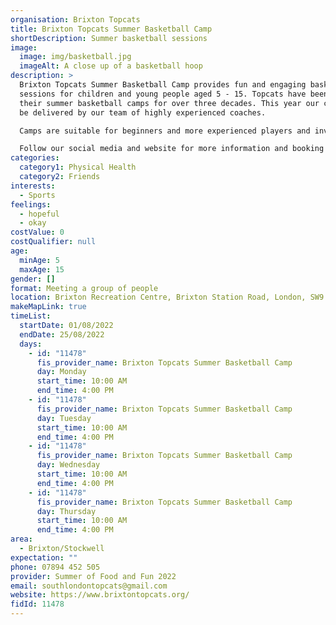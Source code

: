 ```yaml
---
organisation: Brixton Topcats
title: Brixton Topcats Summer Basketball Camp
shortDescription: Summer basketball sessions
image:
  image: img/basketball.jpg
  imageAlt: A close up of a basketball hoop
description: >
  Brixton Topcats Summer Basketball Camp provides fun and engaging basketball
  sessions for children and young people aged 5 - 15. Topcats have been running
  their summer basketball camps for over three decades. This year our camps will
  be delivered by our team of highly experienced coaches. 

  Camps are suitable for beginners and more experienced players and involve a variety of game-based activities that help children and young people have fun, be active and develop a range of skills. 

  Follow our social media and website for more information and booking details. @brixton.topcats and brixtontopcats.org
categories:
  category1: Physical Health
  category2: Friends
interests:
  - Sports
feelings:
  - hopeful
  - okay
costValue: 0
costQualifier: null
age:
  minAge: 5
  maxAge: 15
gender: []
format: Meeting a group of people
location: Brixton Recreation Centre, Brixton Station Road, London, SW9 8QQ
makeMapLink: true
timeList:
  startDate: 01/08/2022
  endDate: 25/08/2022
  days:
    - id: "11478"
      fis_provider_name: Brixton Topcats Summer Basketball Camp
      day: Monday
      start_time: 10:00 AM
      end_time: 4:00 PM
    - id: "11478"
      fis_provider_name: Brixton Topcats Summer Basketball Camp
      day: Tuesday
      start_time: 10:00 AM
      end_time: 4:00 PM
    - id: "11478"
      fis_provider_name: Brixton Topcats Summer Basketball Camp
      day: Wednesday
      start_time: 10:00 AM
      end_time: 4:00 PM
    - id: "11478"
      fis_provider_name: Brixton Topcats Summer Basketball Camp
      day: Thursday
      start_time: 10:00 AM
      end_time: 4:00 PM
area:
  - Brixton/Stockwell
expectation: ""
phone: 07894 452 505
provider: Summer of Food and Fun 2022
email: southlondontopcats@gmail.com
website: https://www.brixtontopcats.org/
fidId: 11478
---
```

